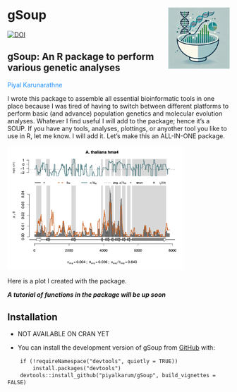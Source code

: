 # gSoup <img src='inst/gSoup_logo.png' align='right' height='139' />

[![DOI](https://zenodo.org/badge/856837302.svg)](https://doi.org/10.5281/zenodo.15624400)

## gSoup: An R package to perform various genetic analyses

<span style="color: dodgerblue;">Piyal Karunarathne</span>

I wrote this package to assemble all essential bioinformatic tools in
one place because I was tired of having to switch between different
platforms to perform basic (and advance) population genetics and
molecular evolution analyses. Whatever I find useful I will add to the
package; hence it’s a SOUP. If you have any tools, analyses, plottings,
or anyother tool you like to use in R, let me know. I will add it. Let’s
make this an ALL-IN-ONE package.

<img src="inst/Athaliana_plot_exmaple.png" width="400" />

Here is a plot I created with the package.

***A tutorial of functions in the package will be up soon***

## Installation

-   NOT AVAILABLE ON CRAN YET

-   You can install the development version of gSoup from
    [GitHub](https://github.com/) with:

<!-- -->

        if (!requireNamespace("devtools", quietly = TRUE)) 
            install.packages("devtools") 
        devtools::install_github("piyalkarum/gSoup", build_vignettes = FALSE)
